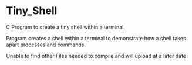 # Tiny_Shell
C Program to create a tiny shell within a terminal

Program creates a shell within a terminal to demonstrate how a shell takes apart processes and commands.

Unable to find other Files needed to compile and will upload at a later date
